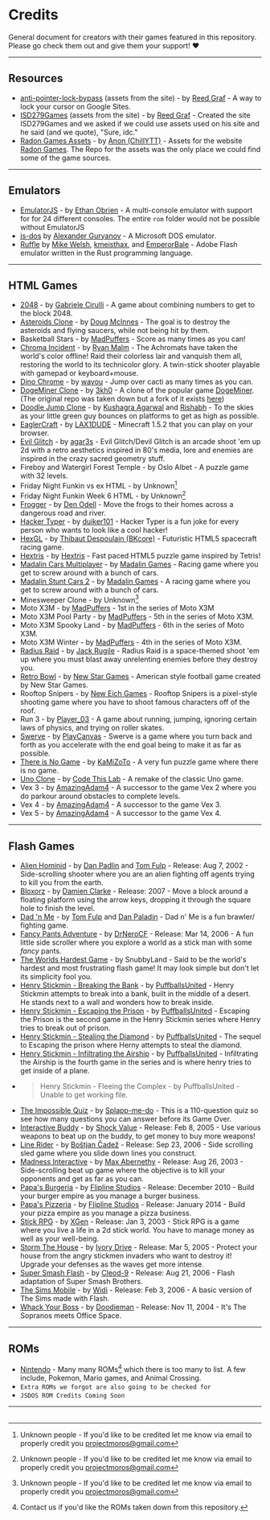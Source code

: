# Credits

General document for creators with their games featured in this repository. Please go check them out and give them your support! :heart:

---

## Resources

- [anti-pointer-lock-bypass](https://github.com/ReedGraf/anti-pointer-lock-bypass) (assets from the site) - by [Reed Graf](https://github.com/reedgraf) - A way to lock your cursor on Google Sites.
- [ISD279Games](https://github.com/ReedGraf/isd279games) (assets from the site) - by [Reed Graf](https://github.com/reedgraf) - Created the site ISD279Games and we asked if we could use assets used on his site and he said (and we quote), "Sure, idc."
- [Radon Games Assets](https://github.com/ChillYTT/radon-games-assets) - by [Anon (ChillYTT)](https://github.com/ChillYTT/) - Assets for the website [Radon Games](https://radon.games/). The Repo for the assets was the only place we could find some of the game sources.

---

## Emulators

- [EmulatorJS](https://github.com/ethanaobrien/emulatorjs) - by [Ethan Obrien](https://github.com/ethanaobrien) - A multi-console emulator with support for for 24 different consoles. The entire `rom` folder would not be possible without EmulatorJS
- [js-dos](https://js-dos.com/) by [Alexander Guryanov](https://github.com/caiiiycuk) - A Microsoft DOS emulator.
- [Ruffle](https://ruffle.rs/) by [Mike Welsh](https://github.com/Herschel), [kmeisthax](https://github.com/kmeisthax), and [EmperorBale](https://github.com/EmperorBale) - Adobe Flash emulator written in the Rust programming language.

---

## HTML Games

- [2048](https://github.com/gabrielecirulli/2048) - by [Gabriele Cirulli](https://github.com/gabrielecirulli/) - A game about combining numbers to get to the block 2048.
- [Asteroids Clone](https://github.com/dmcinnes/HTML5-Asteroids) - by [Doug McInnes](https://github.com/dmcinnes) - The goal is to destroy the asteroids and flying saucers, while not being hit by them.
- Basketball Stars - by [MadPuffers](http://madpuffers.com/) - Score as many times as you can!
- [Chroma Incident](https://github.com/Rybar/js13k2018) - by [Ryan Malm](https://github.com/Rybar) - The Achromats have taken the world's color offline! Raid their colorless lair and vanquish them all, restoring the world to its technicolor glory. A twin-stick shooter playable with gamepad or keyboard+mouse.
- [Dino Chrome](https://github.com/wayou/t-rex-runner/) - by [wayou](https://github.com/wayou) - Jump over cacti as many times as you can.
- [DogeMiner Clone](https://github.com/3kh0/DogeMiner) - by [3kh0](https://github.com/3kh0) - A clone of the popular game [DogeMiner](https://dogeminer.se). (The original repo was taken down but a fork of it exists [here](https://github.com/xlegends/DogeMiner))
- [Doodle Jump Clone](https://github.com/ntcnet83/html5-doodle-jump) - by [Kushagra Agarwal](http://twitter.com/solitarydesigns) and [Rishabh](http://twitter.com/_rishabhp) - To the skies as your little green guy bounces on platforms to get as high as possible.
- [EaglerCraft](https://github.com/LAX1DUDE/eaglercraft) - by [LAX1DUDE](https://github.com/LAX1DUDE) - Minecraft 1.5.2 that you can play on your browser.
- [Evil Glitch](https://github.com/agar3s/devil-glitches) - by [agar3s](https://github.com/agar3s) - Evil Glitch/Devil Glitch is an arcade shoot 'em up 2d with a retro aesthetics inspired in 80's media, lore and enemies are inspired in the crazy sacred geometry stuff.
- Fireboy and Watergirl Forest Temple - by Oslo Albet - A puzzle game with 32 levels.
- Friday Night Funkin vs ex HTML - by Unknown[^1]
- Friday Night Funkin Week 6 HTML - by Unknown[^1]
- [Frogger](https://github.com/denodell/frogger/) - by [Den Odell](https://github.com/denodell) - Move the frogs to their homes across a dangerous road and river.
- [Hacker Typer](https://github.com/duiker101/Hacker-Typer) - by [duiker101](https://github.com/duiker101) - Hacker Typer is a fun joke for every person who wants to look like a cool hacker!
- [HexGL](https://github.com/BKcore/HexGL) - by [Thibaut Despoulain (BKcore)](https://github.com/BKcore) - Futuristic HTML5 spacecraft racing game.
- [Hextris](https://github.com/Hextris/hextris) - by [Hextris](https://github.com/Hextris) - Fast paced HTML5 puzzle game inspired by Tetris!
- [Madalin Cars Multiplayer](https://www.madalingames.com/madalin-cars-multiplayer/) - by [Madalin Games](https://www.madalingames.com/) - Racing game where you get to screw around with a bunch of cars.
- [Madalin Stunt Cars 2](https://www.madalingames.com/madalin-stunt-cars-2-webgl/) - by [Madalin Games](https://www.madalingames.com/) - A racing game where you get to screw around with a bunch of cars.
- Minesweeper Clone - by Unknown[^1]
- Moto X3M - by [MadPuffers](http://madpuffers.com/) - 1st in the series of Moto X3M
- Moto X3M Pool Party - by [MadPuffers](http://madpuffers.com/) - 5th in the series of Moto X3M.
- Moto X3M Spooky Land - by [MadPuffers](http://madpuffers.com/) - 6th in the series of Moto X3M.
- Moto X3M Winter - by [MadPuffers](http://madpuffers.com/) - 4th in the series of Moto X3M.
- [Radius Raid](https://github.com/jackrugile/radius-raid-js13k) - by [Jack Rugile](https://github.com/jackrugile) - Radius Raid is a space-themed shoot 'em up where you must blast away unrelenting enemies before they destroy you.
- [Retro Bowl](https://www.newstargames.com/servlet/Content/en/text/releases/Releases/item/424/Releases-Retro-Bowl) - by [New Star Games](https://www.newstargames.com/) - American style football game created by New Star Games.
- Rooftop Snipers - by [New Eich Games](http://www.neweichgames.com) - Rooftop Snipers is a pixel-style shooting game where you have to shoot famous characters off of the roof.
- Run 3 - by [Player_03](https://player03.com) - A game about running, jumping, ignoring certain laws of physics, and trying on roller skates.
- [Swerve](https://playcanv.as/p/y3ZFwtwW/) - by [PlayCanvas](https://playcanvas.com) - Swerve is a game where you turn back and forth as you accelerate with the end goal being to make it as far as possible.
- [There is No Game](https://www.newgrounds.com/portal/view/659792) - by [KaMiZoTo](https://kamizoto.newgrounds.com) - A very fun puzzle game where there is no game.
- [Uno Clone](https://showcase.codethislab.com/games/multiplayer/four_colors/) - by [Code This Lab](https://codethislab.com/) - A remake of the classic Uno game.
- Vex 3 - by [AmazingAdam4](https://amazingadam4.newgrounds.com/) - A successor to the game Vex 2 where you do parkour around obstacles to complete levels.
- Vex 4 - by [AmazingAdam4](https://amazingadam4.newgrounds.com/) - A successor to the game Vex 3.
- Vex 5 - by [AmazingAdam4](https://amazingadam4.newgrounds.com/) - A successor to the game Vex 4.

---

## Flash Games

- [Alien Hominid](https://www.newgrounds.com/portal/view/59593) - by [Dan Padlin](https://danpaladin.newgrounds.com/) and [Tom Fulp](https://tomfulp.newgrounds.com/) - Release: Aug 7, 2002 - Side-scrolling shooter where you are an alien fighting off agents trying to kill you from the earth.
- [Bloxorz](https://damienclarke.me/#bloxorz) - by [Damien Clarke](https://damienclarke.me) - Release: 2007 - Move a block around a floating platform using the arrow keys, dropping it through the square hole to finish the level.
- [Dad 'n Me](https://www.newgrounds.com/portal/view/254456) - by [Tom Fulp](https://tomfulp.newgrounds.com/) and [Dan Paladin](https://danpaladin.newgrounds.com/) - Dad n' Me is a fun brawler/ fighting game.
- [Fancy Pants Adventure](https://www.newgrounds.com/portal/view/301341) - by [DrNeroCF](https://drnerocf.newgrounds.com/) - Release: Mar 14, 2006 - A fun little side scroller where you explore a world as a stick man with some *fancy* pants.
- [The Worlds Hardest Game](https://archive.org/details/flash_theworldshardestgame) - by SnubbyLand - Said to be the world's hardest and most frustrating flash game! It may look simple but don't let its simplicity fool you.
- [Henry Stickmin - Breaking the Bank](https://www.newgrounds.com/portal/view/457209) - by [PuffballsUnited](https://puffballsunited.newgrounds.com/) - Henry Stickmin attempts to break into a bank, built in the middle of a desert. He stands next to a wall and wonders how to break inside.
- [Henry Stickmin - Escaping the Prison](https://www.newgrounds.com/portal/view/533001) - by [PuffballsUnited](https://puffballsunited.newgrounds.com/) - Escaping the Prison is the second game in the Henry Stickmin series where Henry tries to break out of prison.
- [Henry Stickmin - Stealing the Diamond](https://www.newgrounds.com/portal/view/574241) - by [PuffballsUnited](https://puffballsunited.newgrounds.com/) - The sequel to Escaping the prison where Herny attempts to steal the diamond.
- [Henry Stickmin - Infiltrating the Airship](https://www.newgrounds.com/portal/view/618518) - by [PuffballsUnited](https://puffballsunited.newgrounds.com/) - Infiltrating the Airship is the fourth game in the series and is where henry tries to get inside of a plane.
- > Henry Stickmin - Fleeing the Complex - by PuffballsUnited - Unable to get working file.
- [The Impossible Quiz](https://www.newgrounds.com/portal/view/365143) - by [Splapp-me-do](https://splapp-me-do.newgrounds.com/) - This is a 110-question quiz so see how many questions you can answer before its Game Over.
- [Interactive Buddy](https://www.newgrounds.com/portal/view/218014) - by [Shock Value](https://shock-value.newgrounds.com/) - Release: Feb 8, 2005 - Use various weapons to beat up on the buddy, to get money to buy more weapons!
- [Line Rider](https://www.bostjancadez.art/sl/LineRider) - by [Boštjan Čadež](https://www.bostjancadez.art) - Release: Sep 23, 2006 - Side scrolling sled game where you slide down lines you construct.
- [Madness Interactive](https://www.newgrounds.com/portal/view/118826) - by [Max Abernethy](https://max-abernethy.newgrounds.com/) - Release: Aug 26, 2003 - Side-scrolling beat up game where the objective is to kill your opponents and get as far as you can.
- [Papa's Burgeria](http://www.flipline.com/games/papasburgeria/index.html) - by [Flipline Studios](http://www.flipline.com/) - Release: December 2010 - Build your burger empire as you manage a burger business.
- [Papa's Pizzeria](http://www.flipline.com/games/papaspizzeria/index.html) - by [Flipline Studios](http://www.flipline.com/) - Release: January 2014 - Build your pizza empire as you manage a pizza business.
- [Stick RPG](https://www.newgrounds.com/portal/view/76020) - by [XGen](https://xgen.newgrounds.com/) - Release: Jan 3, 2003 - Stick RPG is a game where you live a life in a 2d stick world. You have to manage money as well as your well-being.
- [Storm The House](https://www.deviantart.com/ivorydrive/art/Defend-Your-Stronghold-15775660) - by [Ivory Drive](https://www.deviantart.com/ivorydrive) - Release: Mar 5, 2005 - Protect your house from the angry stickmen invaders who want to destroy it! Upgrade your defenses as the waves get more intense.
- [Super Smash Flash](https://www.newgrounds.com/portal/view/333995) - by [Cleod-9](https://cleod-9.newgrounds.com/) - Release: Aug 21, 2006 - Flash adaptation of Super Smash Brothers.
- [The Sims Mobile](https://www.newgrounds.com/portal/view/293229) - by [Widi](https://widi.newgrounds.com/) - Release: Feb 3, 2006 - A basic version of The Sims made with Flash.
- [Whack Your Boss](https://www.newgrounds.com/portal/view/202283) - by [Doodieman](https://doodieman.newgrounds.com/) - Release: Nov 11, 2004 - It's The Sopranos meets Office Space.

---

## ROMs

- [Nintendo](https://www.nintendo.com/) - Many many ROMs[^2] which there is too many to list. A few include, Pokemon, Mario games, and Animal Crossing. 
- `Extra ROMs we forgot are also going to be checked for`
- `JSDOS ROM Credits Coming Soon`

---

[^1]: Unknown people - If you'd like to be credited let me know via email to properly credit you [projectmoros@gmail.com](mailto:projectmoros@gmail.com)
[^2]: Contact us if you'd like the ROMs taken down from this repository.

###### 
